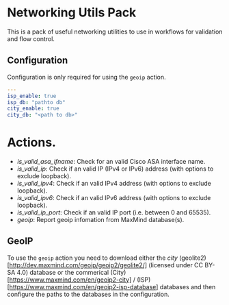 # Networking Utils Pack

This is a pack of useful networking utilities to use in workflows for
validation and flow control.

## Configuration

Configuration is only required for using the `geoip` action.

```yaml
---
isp_enable: true
isp_db: "pathto db"
city_enable: true
city_db: "<path to db>"
```

# Actions.

- *is_valid_asa_ifname*: Check for an valid Cisco ASA interface name.
- *is_valid_ip*: Check if an valid IP (IPv4 or IPv6) address (with options to exclude loopback).
- *is_valid_ipv4*: Check if an valid IPv4 address (with options to exclude loopback).
- *is_valid_ipv6*: Check if an valid IPv6 address (with options to exclude loopback).
- *is_valid_ip_port*: Check if an valid IP port (i.e. between 0 and 65535).
- *geoip*: Report geoip infomation from MaxMind database(s).

## GeoIP

To use the `geoip` action you need to download either the _city_
(geolite2)[http://dev.maxmind.com/geoip/geoip2/geolite2/] (licensed
under CC BY-SA 4.0) database or the commerical
(City)[https://www.maxmind.com/en/geoip2-city] /
(ISP)[https://www.maxmind.com/en/geoip2-isp-database] databases and
then configure the paths to the databases in the configuration.


